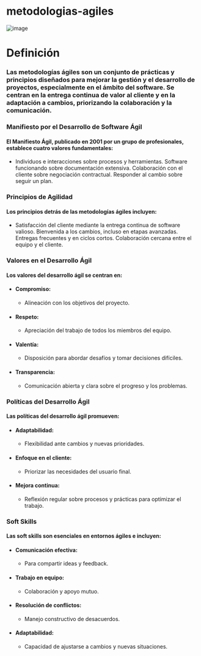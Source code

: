 # metodologias-agiles

![image](https://github.com/user-attachments/assets/680ae288-e793-471c-a438-4f1767802171)


# Definición

### Las metodologías ágiles son un conjunto de prácticas y principios diseñados para mejorar la gestión y el desarrollo de proyectos, especialmente en el ámbito del software. Se centran en la entrega continua de valor al cliente y en la adaptación a cambios, priorizando la colaboración y la comunicación.

### Manifiesto por el Desarrollo de Software Ágil

#### El Manifiesto Ágil, publicado en 2001 por un grupo de profesionales, establece cuatro valores fundamentales:

 - Individuos e interacciones sobre procesos y herramientas.
Software funcionando sobre documentación extensiva.
Colaboración con el cliente sobre negociación contractual.
Responder al cambio sobre seguir un plan.

### Principios de Agilidad

#### Los principios detrás de las metodologías ágiles incluyen:

- Satisfacción del cliente mediante la entrega continua de software valioso.
Bienvenida a los cambios, incluso en etapas avanzadas.
Entregas frecuentes y en ciclos cortos.
Colaboración cercana entre el equipo y el cliente.

### Valores en el Desarrollo Ágil

#### Los valores del desarrollo ágil se centran en:

- #### Compromiso:
  - Alineación con los objetivos del proyecto.
- #### Respeto:
  - Apreciación del trabajo de todos los miembros del equipo.
- #### Valentía:
  - Disposición para abordar desafíos y tomar decisiones difíciles.
- #### Transparencia:
  - Comunicación abierta y clara sobre el progreso y los problemas.

### Políticas del Desarrollo Ágil

#### Las políticas del desarrollo ágil promueven:

- #### Adaptabilidad:
  - Flexibilidad ante cambios y nuevas prioridades.
- #### Enfoque en el cliente:
  - Priorizar las necesidades del usuario final.
- #### Mejora continua:
  - Reflexión regular sobre procesos y prácticas para optimizar el trabajo.

### Soft Skills

#### Las soft skills son esenciales en entornos ágiles e incluyen:

- #### Comunicación efectiva:
  - Para compartir ideas y feedback.
- #### Trabajo en equipo:
  - Colaboración y apoyo mutuo.
- #### Resolución de conflictos:
  - Manejo constructivo de desacuerdos.
- #### Adaptabilidad:
  - Capacidad de ajustarse a cambios y nuevas situaciones.

